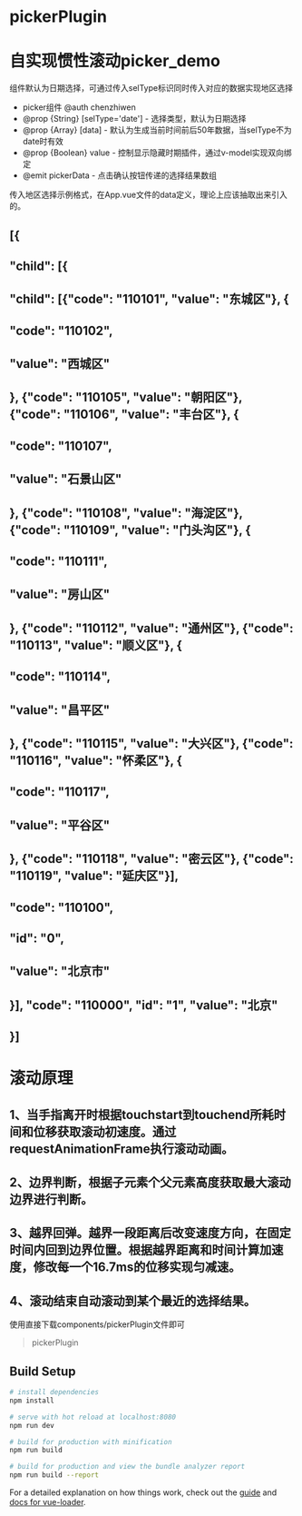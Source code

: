 # pickerPlugin

# 自实现惯性滚动picker_demo

组件默认为日期选择，可通过传入selType标识同时传入对应的数据实现地区选择

* picker组件 @auth chenzhiwen
* @prop {String} [selType='date'] - 选择类型，默认为日期选择
* @prop {Array} [data] - 默认为生成当前时间前后50年数据，当selType不为date时有效
* @prop {Boolean} value - 控制显示隐藏时期插件，通过v-model实现双向绑定
* @emit pickerData - 点击确认按钮传递的选择结果数组

传入地区选择示例格式，在App.vue文件的data定义，理论上应该抽取出来引入的。
##        [{
##          "child": [{
##            "child": [{"code": "110101", "value": "东城区"}, {
##              "code": "110102",
##              "value": "西城区"
##            }, {"code": "110105", "value": "朝阳区"}, {"code": "110106", "value": "丰台区"}, {
##              "code": "110107",
##              "value": "石景山区"
##            }, {"code": "110108", "value": "海淀区"}, {"code": "110109", "value": "门头沟区"}, {
##              "code": "110111",
##              "value": "房山区"
##            }, {"code": "110112", "value": "通州区"}, {"code": "110113", "value": "顺义区"}, {
##              "code": "110114",
##              "value": "昌平区"
##            }, {"code": "110115", "value": "大兴区"}, {"code": "110116", "value": "怀柔区"}, {
##              "code": "110117",
##              "value": "平谷区"
##            }, {"code": "110118", "value": "密云区"}, {"code": "110119", "value": "延庆区"}],
##            "code": "110100",
##            "id": "0",
##            "value": "北京市"
##          }], "code": "110000", "id": "1", "value": "北京"
##        }]

# 滚动原理
##  1、当手指离开时根据touchstart到touchend所耗时间和位移获取滚动初速度。通过requestAnimationFrame执行滚动动画。
##  2、边界判断，根据子元素个父元素高度获取最大滚动边界进行判断。
##  3、越界回弹。越界一段距离后改变速度方向，在固定时间内回到边界位置。根据越界距离和时间计算加速度，修改每一个16.7ms的位移实现匀减速。
##  4、滚动结束自动滚动到某个最近的选择结果。

使用直接下载components/pickerPlugin文件即可


> pickerPlugin

## Build Setup

``` bash
# install dependencies
npm install

# serve with hot reload at localhost:8080
npm run dev

# build for production with minification
npm run build

# build for production and view the bundle analyzer report
npm run build --report
```

For a detailed explanation on how things work, check out the [guide](http://vuejs-templates.github.io/webpack/) and [docs for vue-loader](http://vuejs.github.io/vue-loader).
